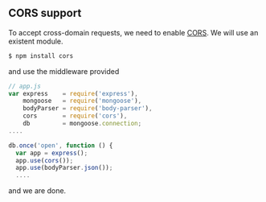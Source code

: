 ## CORS support

To accept cross-domain requests, we need to enable [CORS](http://en.wikipedia.org/wiki/Cross-origin_resource_sharing). We will use an existent module.

```sh
$ npm install cors
```

and use the middleware provided

```javascript
// app.js
var express    = require('express'),
    mongoose   = require('mongoose'),
    bodyParser = require('body-parser'),
    cors       = require('cors'),
    db         = mongoose.connection;
....

db.once('open', function () {
  var app = express();
  app.use(cors());
  app.use(bodyParser.json());
  ....
```

and we are done.
